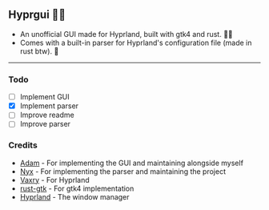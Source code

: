 ## Hyprgui 🚀🦀

- An unofficial GUI made for Hyprland, built with gtk4 and rust. 🚀🦀
- Comes with a built-in parser for Hyprland's configuration file (made in rust btw). 🦀

---

### Todo

- [ ] Implement GUI
- [x] Implement parser
- [ ] Improve readme
- [ ] Improve parser

### Credits

- [Adam](https://github.com/adamperkowski) - For implementing the GUI and maintaining alongside myself
- [Nyx](https://github.com/nnyyxxxxx) - For implementing the parser and maintaining the project
- [Vaxry](https://github.com/Vaxry) - For Hyprland
- [rust-gtk](https://github.com/gtk-rs/gtk4-rs) - For gtk4 implementation
- [Hyprland](https://github.com/hyprwm/Hyprland) - The window manager